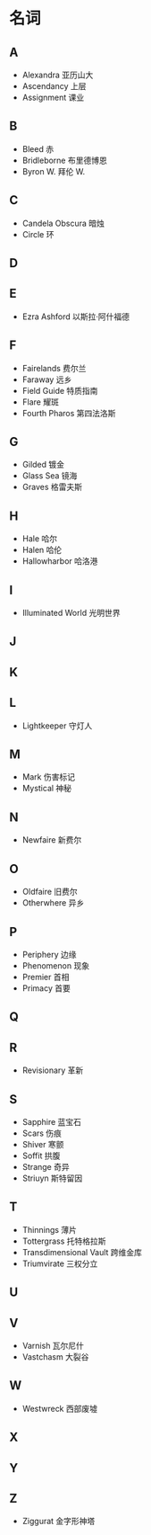 # 名词

## A
- Alexandra 亚历山大
- Ascendancy 上层
- Assignment 课业

## B
- Bleed 赤
- Bridleborne 布里德博恩
- Byron W. 拜伦 W.

## C
- Candela Obscura 暗烛
- Circle 环

## D

## E
- Ezra Ashford 以斯拉·阿什福德

## F
- Fairelands 费尔兰
- Faraway 远乡
- Field Guide 特质指南
- Flare 耀斑
- Fourth Pharos 第四法洛斯

## G
- Gilded 镀金
- Glass Sea 镜海
- Graves 格雷夫斯

## H
- Hale 哈尔
- Halen 哈伦
- Hallowharbor 哈洛港

## I
- Illuminated World 光明世界

## J

## K

## L
- Lightkeeper 守灯人

## M
- Mark 伤害标记
- Mystical 神秘

## N
- Newfaire 新费尔

## O
- Oldfaire 旧费尔
- Otherwhere 异乡

## P
- Periphery 边缘
- Phenomenon 现象
- Premier 首相
- Primacy 首要

## Q

## R
- Revisionary 革新

## S
- Sapphire 蓝宝石
- Scars 伤痕
- Shiver 寒颤
- Soffit 拱腹
- Strange 奇异
- Striuyn 斯特留因

## T
- Thinnings 薄片
- Tottergrass 托特格拉斯
- Transdimensional Vault 跨维金库
- Triumvirate 三权分立

## U

## V
- Varnish 瓦尔尼什
- Vastchasm 大裂谷

## W
- Westwreck 西部废墟

## X

## Y

## Z
- Ziggurat 金字形神塔
